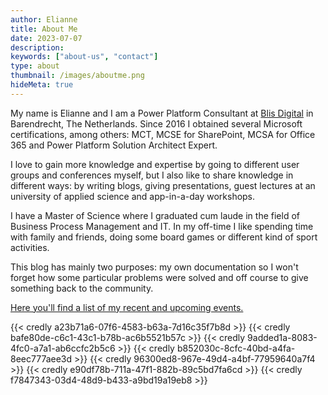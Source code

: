```yaml
---
author: Elianne
title: About Me
date: 2023-07-07
description:
keywords: ["about-us", "contact"]
type: about
thumbnail: /images/aboutme.png
hideMeta: true
---
```


My name is Elianne and I am a Power Platform Consultant at [Blis Digital](https://blisdigital.com) in Barendrecht, The Netherlands. Since 2016 I obtained several Microsoft certifications, among others: MCT, MCSE for SharePoint, MCSA for Office 365 and Power Platform Solution Architect Expert.

I love to gain more knowledge and expertise by going to different user groups and conferences myself, but I also like to share knowledge in different ways: by writing blogs, giving presentations, guest lectures at an university of applied science and app-in-a-day workshops.

I have a Master of Science where I graduated cum laude in the field of Business Process Management and IT. In my off-time I like spending time with family and friends, doing some board games or different kind of sport activities. 

This blog has mainly two purposes: my own documentation so I won't forget how some particular problems were solved and off course to give something back to the community. 

[Here you'll find a list of my recent and upcoming events.](./spotlight.md)



<div style="display:inline-block;">
{{< credly a23b71a6-07f6-4583-b63a-7d16c35f7b8d >}}
{{< credly bafe80de-c6c1-43c1-b78b-ac6b5521b57c >}}
{{< credly 9added1a-8083-4fc0-a7a1-ab6ccfc2b5c6 >}}
{{< credly b852030c-8cfc-40bd-a4fa-8eec777aee3d >}}
{{< credly 96300ed8-967e-49d4-a4bf-77959640a7f4 >}}
{{< credly e90df78b-711a-47f1-882b-89c5bd7fa6cd >}}
{{< credly f7847343-03d4-48d9-b433-a9bd19a19eb8 >}}
</div>
